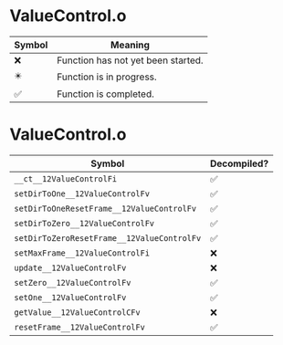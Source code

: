 # ValueControl.o
| Symbol | Meaning 
| ------------- | ------------- 
| :x: | Function has not yet been started. 
| :eight_pointed_black_star: | Function is in progress. 
| :white_check_mark: | Function is completed. 


# ValueControl.o
| Symbol | Decompiled? |
| ------------- | ------------- |
| `__ct__12ValueControlFi` | :white_check_mark: |
| `setDirToOne__12ValueControlFv` | :white_check_mark: |
| `setDirToOneResetFrame__12ValueControlFv` | :white_check_mark: |
| `setDirToZero__12ValueControlFv` | :white_check_mark: |
| `setDirToZeroResetFrame__12ValueControlFv` | :white_check_mark: |
| `setMaxFrame__12ValueControlFi` | :x: |
| `update__12ValueControlFv` | :x: |
| `setZero__12ValueControlFv` | :white_check_mark: |
| `setOne__12ValueControlFv` | :white_check_mark: |
| `getValue__12ValueControlCFv` | :x: |
| `resetFrame__12ValueControlFv` | :white_check_mark: |
